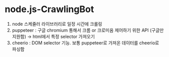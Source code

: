 # node.js-CrawlingBot
1. node 스케쥴러 라이브러리로 일정 시간에 크롤링
2. puppeteer : 구글 chromium 통해서 크롬 or 크로미옴 제어하기 위한 API (구글만 지원함)
   -> html에서 특정 selector 가져오기
2. cheerio : DOM selector 기능. 보통 puppeteer로 가져온 데이터를 cheerio로 파싱함
